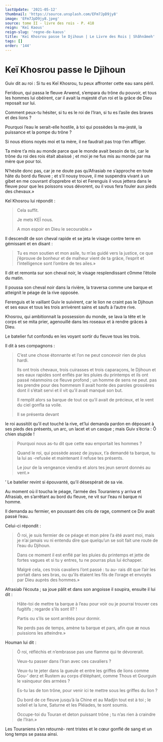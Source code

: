 ```yaml
---
lastUpdate: '2021-05-12'
thumbnail: 'https://source.unsplash.com/EFm7JpD9jy8'
image: 'EFm7JpD9jy8.jpeg'
source: tome II - livre des rois - P. 418
reign: 'Keï Kaous'
reign-slug: 'regne-de-kaous'
title: 'Keï Khosrou passe le Djihoun | Le Livre des Rois | Shâhnâmeh'
tags: []
order: '144'
---
```


# Keï Khosrou passe le Djihoun

Guiv dit au roi : Si tu es Keî Khosrou, tu peux affronter cette eau sans péril.

Feridoun, qui passa le fleuve Arwend, s’empara du trône du pouvoir, et tous les hommes lui obéirent, car il avait la majesté d’un roi et la grâce de Dieu reposait sur lui.

Comment peux-tu hésiter, si tu es le roi de l’Iran, si tu es l’asile des braves et des lions ?

Pourquoi l’eau le serait-elle hostile, à toi qui possèdes la ma-jesté, la puissance et la pompe du trône ?

Si nous étions noyés moi et ta mère, il ne faudrait pas trop t’en affliger.

Ta mère t’a mis au monde parce que le monde avait besoin de toi, car le trône du roi des rois était abaissé ; et moi je ne fus mis au monde par ma mère que pour toi.

N’hésite donc pas, car je ne doute pas qu’Afrasiab ne s’approche en toute hâte du bord du fleuve ; et s’il nousy trouve, il me suspendra vivant à un gibet en me couvrant d’opprebre et toi et Ferenguis il vous jettera dans le fleuve pour que les poissons vous dévorent, ou il vous fera fouler aux pieds des chevaux.»

Keî Khosrou lui répondit :

> Cela suffit.
>
> Je mets KEÏ nous.
>
> A mon espoir en Dieu le secourable.»

Il descendit de son cheval rapide et se jeta le visage contre terre en gémissant et en disant :

> Tu es mon soutien et mon asile, tu m’as guidé vers la justice, ce que j’éprouve de bonheur et de malheur vient de ta grâce, l’esprit et l’intelligence sont l’ombre de tes ailes.»

Il dit et remonta sur son cheval noir, le visage resplendissant c0mme l’étoile du matin.

Il poussa son cheval noir dans la rivière, la traversa comme une barque et atteignit le péage de la rive opposée.

Ferenguis et le vaillant Guiv le suivirent, car le lion ne craint pas le Djihoun et ses eaux et tous les trois arrivèrent sains et saufs à l’autre rive.

Khosrou, qui ambitionnait la possession du monde, se lava la tête et le corps et se mita prier, agenouillé dans les roseaux et à rendre grâces à Dieu.

Le batelier fut confondu en les voyant sortir du fleuve tous les trois.

Il dit à ses compagnons :

> C’est une chose étonnante et l’on ne peut concevoir rien de plus hardi.
>
> Ils ont trois chevaux, trois cuirasses et trois caparaçons, le Djihoun et ses eaux rapides sont enflés par les pluies du printemps et ils ont passé néanmoins ce fleuve profond ; un homme de sens ne peut. pas les prendre pour des hommesm Il avait honte des paroles grossières dont il s’était servi et il vit qu’il avait manqué son but.
>
> Il remplit alors sa barque de tout ce qu’il avait de précieux, et le vent du ciel gonfla sa voile.
>
> Il se présenta devant
>
> 
le roi aussitôt qu’il eut touché la rive, et’lui demanda pardon en déposant à ses pieds des présents, un arc, un lacet et un casque ; mais Guiv s’écria : Ô chien stupide !
>
> Pourquoi nous as-tu dit que cette eau emportait les hommes ?
>
> Quand le roi, qui possède assez de joyaux, t’a demandé ta barque, tu la lui as -refusée et maintenant il refuse tes présents.
>
> Le jour de la vengeance viendra et alors tes jeun seront donnés au vent.»

’
Le batelier revint si épouvanté, qu’il désespérait de sa vie.

Au moment où il toucha le péage, l’armée des Touraniens y arriva et Afrasiab, en s’arrêtant au bord du fleuve, ne vit sur l’eau ni barque ni homme.

Il demanda au fermier, en poussant des cris de rage, comment ce Div avait passé l’eau.

Celui-ci répondit :

> Ô roi, je suis fermier de ce péage et mon père l’a été avant moi, mais je n’ai jamais vu ni entendu dire que quelqu’un se soit fait une route de l’eau du Djihoun.
>
> Dans ce moment il est enflé par les pluies du printemps et jette de fortes vagues et si tu y entres, tu ne pourras plus lui échapper.
>
> Malgré cela, ces trois cavaliers l’ont passé : tu au-
rais dit que l’air les portait dans ses bras, ou qu’ils étaient les fils de l’orage et envoyés par Dieu auprès des hommes.»

Afrasiab l’écouta ; sa joue pâlit et dans son angoisse il soupira, ensuite il lui dit :

> Hâte-toi de mettre ta barque à l’eau pour voir ou je pourrai trouver ces fugitifs ; regarde s’ils sont Il? !
>
> Partis ou s’ils se sont arrêtés pour dormir.
>
> Ne perds pas de temps, amène ta barque et pars, afin que æ nous puissions les atteindre.»

Houman lui dit :

> Ô roi, réfléchis et n’embrasse pas une flamme qui te dévorerait.
>
> Veux-tu passer dans l’Iran avec ces cavaliers ?
>
> Veux-tu te jeter dans la gueule et entre les griffes de lions comme Gou-’ derz et Rustem au corps d’éléphant, comme Thous et Gourguin le vainqueur des armées ?
>
> Es-tu las de ton trône, pour venir ici te mettre sous les griffes du lion ?
>
> Du bord de ce fleuve jusqu’à la Chine et au Madjin tout est à toi ; le soleil et la lune, Saturne et les Pléiades, te sont soumis.
>
> Occupe-toi du Touran et deton puissant trône ; tu n’as rien à craindre de l’Iran.»

Les Touraniens s’en retournè-
rent tristes et le cœur gonflé de sang et un long temps se passa ainsi.
